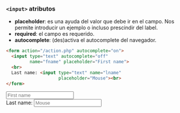 ### `<input>` atributos

- **placeholder**: es una ayuda del valor que debe ir en el campo. Nos permite introducir un ejemplo o incluso prescindir del label.
- **required**: el campo es requerido.
- **autocomplete**: (des)activa el autocomplete del navegador.

````HTML
<form action="/action.php" autocomplete="on">
  <input type="text" autocomplete="off" 
         name="fname" placeholder="First name">
  <br>
  Last name: <input type="text" name="lname" 
                    placeholder="Mouse"><br>
</form>
````


<form action="/action_page.php" autocomplete="on">
  <input type="text" name="fname" placeholder="First name"
            autocomplete="off"><br>
  Last name: <input type="text" name="lname" 
                    placeholder="Mouse"><br>
</form>